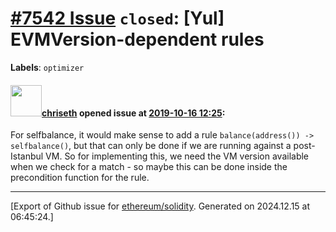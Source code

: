 # [\#7542 Issue](https://github.com/ethereum/solidity/issues/7542) `closed`: [Yul] EVMVersion-dependent rules
**Labels**: `optimizer`


#### <img src="https://avatars.githubusercontent.com/u/9073706?v=4" width="50">[chriseth](https://github.com/chriseth) opened issue at [2019-10-16 12:25](https://github.com/ethereum/solidity/issues/7542):

For selfbalance, it would make sense to add a rule `balance(address()) -> selfbalance()`, but that can only be done if we are running against a post-Istanbul VM. So for implementing this, we need the VM version available when we check for a match - so maybe this can be done inside the precondition function for the rule.




-------------------------------------------------------------------------------



[Export of Github issue for [ethereum/solidity](https://github.com/ethereum/solidity). Generated on 2024.12.15 at 06:45:24.]
